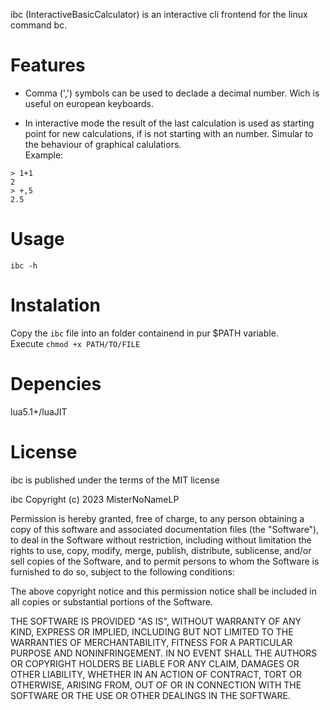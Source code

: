 ibc (InteractiveBasicCalculator) is an interactive cli frontend for the linux command bc.

# Features
- Comma (',') symbols can be used to declade a decimal number. Wich is useful on european keyboards.

- In interactive mode the result of the last calculation is used as starting point for new calculations, if is not starting with an number. Simular to the behaviour of graphical calulatiors.  
Example:
```
> 1+1
2
> +,5
2.5
```

# Usage
`ibc -h`

# Instalation
Copy the `ibc` file into an folder containend in pur $PATH variable.  
Execute `chmod +x PATH/TO/FILE`

# Depencies
lua5.1+/luaJIT

# License
ibc is published under the terms of the MIT license

ibc Copyright (c) 2023 MisterNoNameLP

Permission is hereby granted, free of charge, to any person obtaining a copy
of this software and associated documentation files (the "Software"), to deal
in the Software without restriction, including without limitation the rights
to use, copy, modify, merge, publish, distribute, sublicense, and/or sell
copies of the Software, and to permit persons to whom the Software is
furnished to do so, subject to the following conditions:

The above copyright notice and this permission notice shall be included in all
copies or substantial portions of the Software.

THE SOFTWARE IS PROVIDED "AS IS", WITHOUT WARRANTY OF ANY KIND, EXPRESS OR
IMPLIED, INCLUDING BUT NOT LIMITED TO THE WARRANTIES OF MERCHANTABILITY,
FITNESS FOR A PARTICULAR PURPOSE AND NONINFRINGEMENT. IN NO EVENT SHALL THE
AUTHORS OR COPYRIGHT HOLDERS BE LIABLE FOR ANY CLAIM, DAMAGES OR OTHER
LIABILITY, WHETHER IN AN ACTION OF CONTRACT, TORT OR OTHERWISE, ARISING FROM,
OUT OF OR IN CONNECTION WITH THE SOFTWARE OR THE USE OR OTHER DEALINGS IN THE
SOFTWARE.